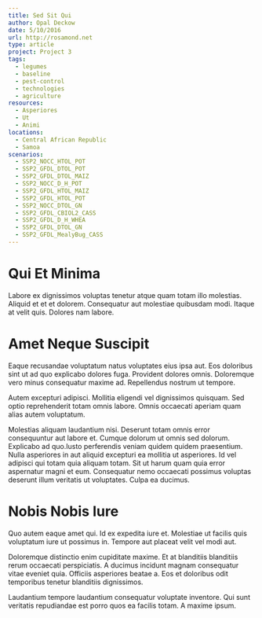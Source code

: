 ```yaml
---
title: Sed Sit Qui
author: Opal Deckow
date: 5/10/2016
url: http://rosamond.net
type: article
project: Project 3
tags:
  - legumes
  - baseline
  - pest-control
  - technologies
  - agriculture
resources:
  - Asperiores
  - Ut
  - Animi
locations:
  - Central African Republic
  - Samoa
scenarios:
  - SSP2_NOCC_HTOL_POT
  - SSP2_GFDL_DTOL_POT
  - SSP2_GFDL_DTOL_MAIZ
  - SSP2_NOCC_D_H_POT
  - SSP2_GFDL_HTOL_MAIZ
  - SSP2_GFDL_HTOL_POT
  - SSP2_NOCC_DTOL_GN
  - SSP2_GFDL_CBIOL2_CASS
  - SSP2_GFDL_D_H_WHEA
  - SSP2_GFDL_DTOL_GN
  - SSP2_GFDL_MealyBug_CASS
---
```


# Qui Et Minima
Labore ex dignissimos voluptas tenetur atque quam totam illo molestias. Aliquid et et et dolorem. Consequatur aut molestiae quibusdam modi. Itaque at velit quis. Dolores nam labore.

# Amet Neque Suscipit
Eaque recusandae voluptatum natus voluptates eius ipsa aut. Eos doloribus sint ut ad quo explicabo dolores fuga. Provident dolores omnis. Doloremque vero minus consequatur maxime ad. Repellendus nostrum ut tempore.
 Autem excepturi adipisci. Mollitia eligendi vel dignissimos quisquam. Sed optio reprehenderit totam omnis labore. Omnis occaecati aperiam quam alias autem voluptatum.
 Molestias aliquam laudantium nisi. Deserunt totam omnis error consequuntur aut labore et. Cumque dolorum ut omnis sed dolorum. Explicabo ad quo.Iusto perferendis veniam quidem quidem praesentium. Nulla asperiores in aut aliquid excepturi ea mollitia ut asperiores. Id vel adipisci qui totam quia aliquam totam. Sit ut harum quam quia error aspernatur magni et eum. Consequatur nemo occaecati possimus voluptas deserunt illum veritatis ut voluptates. Culpa ea ducimus.

# Nobis Nobis Iure
Quo autem eaque amet qui. Id ex expedita iure et. Molestiae ut facilis quis voluptatum iure ut possimus in. Tempore aut placeat velit vel modi aut.
 Doloremque distinctio enim cupiditate maxime. Et at blanditiis blanditiis rerum occaecati perspiciatis. A ducimus incidunt magnam consequatur vitae eveniet quia. Officiis asperiores beatae a. Eos et doloribus odit temporibus tenetur blanditiis dignissimos.
 Laudantium tempore laudantium consequatur voluptate inventore. Qui sunt veritatis repudiandae est porro quos ea facilis totam. A maxime ipsum.

